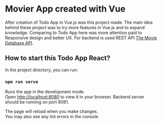 # Movier App created with Vue

After creation of Todo App in Vue.js was this project made. The main idea behind these project was to try more features in Vue.js and to expand knowledge. Comparing to Todo App here was more attention paid to Responsive design and better UX. For backend is used REST API [The Movie Database API](https://developers.themoviedb.org/3/getting-started/introduction).

## How to start this Todo App React?

In the project directory, you can run:

### `npm run serve`

Runs the app in the development mode.\
Open [http://localhost:8080](http://localhost:8080) to view it in your browser. Backend server should be running on port 8081.

The page will reload when you make changes.\
You may also see any lint errors in the console.
